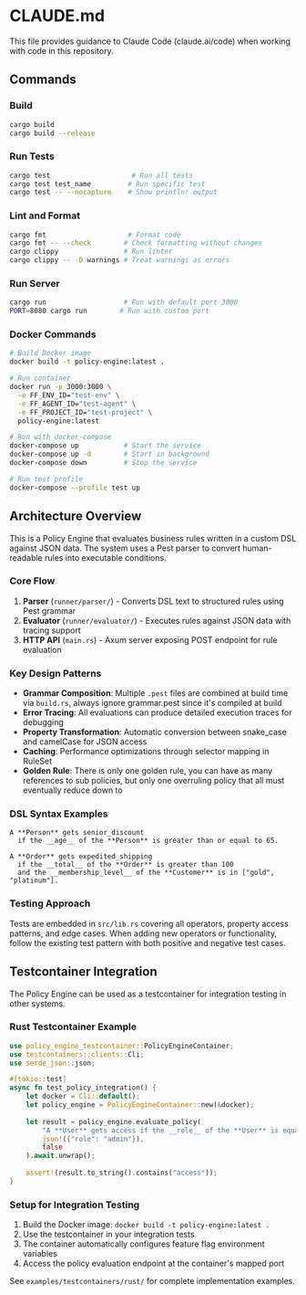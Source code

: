 # CLAUDE.md

This file provides guidance to Claude Code (claude.ai/code) when working with code in this repository.

## Commands

### Build
```bash
cargo build
cargo build --release
```

### Run Tests
```bash
cargo test                    # Run all tests
cargo test test_name         # Run specific test
cargo test -- --nocapture    # Show println! output
```

### Lint and Format
```bash
cargo fmt                    # Format code
cargo fmt -- --check        # Check formatting without changes
cargo clippy                # Run linter
cargo clippy -- -D warnings # Treat warnings as errors
```

### Run Server
```bash
cargo run                   # Run with default port 3000
PORT=8080 cargo run        # Run with custom port
```

### Docker Commands
```bash
# Build Docker image
docker build -t policy-engine:latest .

# Run container
docker run -p 3000:3000 \
  -e FF_ENV_ID="test-env" \
  -e FF_AGENT_ID="test-agent" \
  -e FF_PROJECT_ID="test-project" \
  policy-engine:latest

# Run with docker-compose
docker-compose up           # Start the service
docker-compose up -d        # Start in background
docker-compose down         # Stop the service

# Run test profile
docker-compose --profile test up
```

## Architecture Overview

This is a Policy Engine that evaluates business rules written in a custom DSL against JSON data. The system uses a Pest parser to convert human-readable rules into executable conditions.

### Core Flow
1. **Parser** (`runner/parser/`) - Converts DSL text to structured rules using Pest grammar
2. **Evaluator** (`runner/evaluator/`) - Executes rules against JSON data with tracing support
3. **HTTP API** (`main.rs`) - Axum server exposing POST endpoint for rule evaluation

### Key Design Patterns
- **Grammar Composition**: Multiple `.pest` files are combined at build time via `build.rs`, always ignore grammar.pest since it's compiled at build
- **Error Tracing**: All evaluations can produce detailed execution traces for debugging
- **Property Transformation**: Automatic conversion between snake_case and camelCase for JSON access
- **Caching**: Performance optimizations through selector mapping in RuleSet
- **Golden Rule**: There is only one golden rule, you can have as many references to sub policies, but only one overruling policy that all must eventually reduce down to

### DSL Syntax Examples
```
A **Person** gets senior_discount
  if the __age__ of the **Person** is greater than or equal to 65.

A **Order** gets expedited_shipping
  if the __total__ of the **Order** is greater than 100
  and the __membership_level__ of the **Customer** is in ["gold", "platinum"].
```

### Testing Approach
Tests are embedded in `src/lib.rs` covering all operators, property access patterns, and edge cases. When adding new operators or functionality, follow the existing test pattern with both positive and negative test cases.

## Testcontainer Integration

The Policy Engine can be used as a testcontainer for integration testing in other systems.

### Rust Testcontainer Example
```rust
use policy_engine_testcontainer::PolicyEngineContainer;
use testcontainers::clients::Cli;
use serde_json::json;

#[tokio::test]
async fn test_policy_integration() {
    let docker = Cli::default();
    let policy_engine = PolicyEngineContainer::new(&docker);
    
    let result = policy_engine.evaluate_policy(
        "A **User** gets access if the __role__ of the **User** is equal to \"admin\".",
        json!({"role": "admin"}),
        false
    ).await.unwrap();
    
    assert!(result.to_string().contains("access"));
}
```

### Setup for Integration Testing
1. Build the Docker image: `docker build -t policy-engine:latest .`
2. Use the testcontainer in your integration tests
3. The container automatically configures feature flag environment variables
4. Access the policy evaluation endpoint at the container's mapped port

See `examples/testcontainers/rust/` for complete implementation examples.